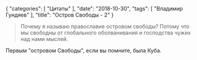 {
   "categories": [
      "Цитаты"
   ],
   "date": "2018-10-30",
   "tags": [
      "Владимир Гундяев"
   ],
   "title": "Остров Свободы - 2"
}

> Почему я называю православие островом свободы? Потому что мы свободны от глобального оболванивания и господства чужих над нами мыслей.

Первым "островом Свободы", если вы помните, была Куба.
